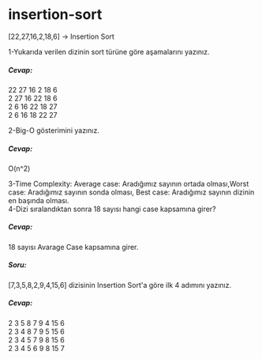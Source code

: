 # insertion-sort
[22,27,16,2,18,6] -> Insertion Sort  

1-Yukarıda verilen dizinin sort türüne göre aşamalarını yazınız.  
##### Cevap:
22 27 16 2 18 6  
2 27 16 22 18 6  
2 6 16 22 18 27  
2 6 16 18 22 27  

2-Big-O gösterimini yazınız.
##### Cevap:
O(n^2)

3-Time Complexity: Average case: Aradığımız sayının ortada olması,Worst case: Aradığımız sayının sonda olması, Best case: Aradığımız sayının dizinin en başında olması.  
4-Dizi sıralandıktan sonra 18 sayısı hangi case kapsamına girer?  
##### Cevap:
18 sayısı Avarage Case kapsamına girer.  

      
##### Soru: 
[7,3,5,8,2,9,4,15,6] dizisinin Insertion Sort'a göre ilk 4 adımını yazınız.  
##### Cevap:
2 3 5 8 7 9 4 15 6  
2 3 4 8 7 9 5 15 6  
2 3 4 5 7 9 8 15 6  
2 3 4 5 6 9 8 15 7  

